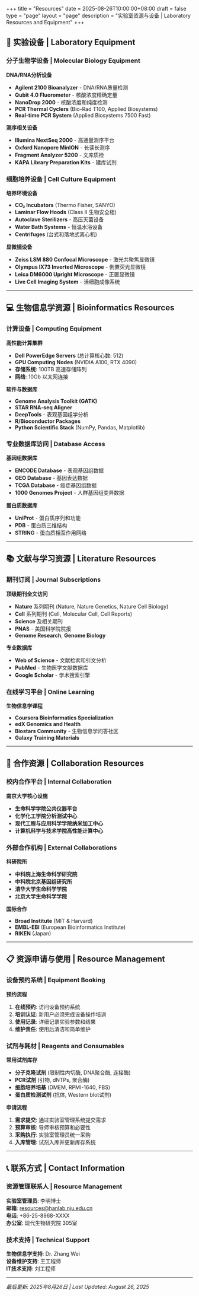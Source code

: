 +++
title = "Resources"
date = 2025-08-26T10:00:00+08:00
draft = false
type = "page"
layout = "page"
description = "实验室资源与设备 | Laboratory Resources and Equipment"
+++

## 🧬 实验设备 | Laboratory Equipment

### 分子生物学设备 | Molecular Biology Equipment

**DNA/RNA分析设备**
- **Agilent 2100 Bioanalyzer** - DNA/RNA质量检测
- **Qubit 4.0 Fluorometer** - 核酸浓度精确定量  
- **NanoDrop 2000** - 核酸浓度和纯度检测
- **PCR Thermal Cyclers** (Bio-Rad T100, Applied Biosystems)
- **Real-time PCR System** (Applied Biosystems 7500 Fast)

**测序相关设备**
- **Illumina NextSeq 2000** - 高通量测序平台
- **Oxford Nanopore MinION** - 长读长测序  
- **Fragment Analyzer 5200** - 文库质检
- **KAPA Library Preparation Kits** - 建库试剂

### 细胞培养设备 | Cell Culture Equipment

**培养环境设备**
- **CO₂ Incubators** (Thermo Fisher, SANYO)
- **Laminar Flow Hoods** (Class II 生物安全柜)
- **Autoclave Sterilizers** - 高压灭菌设备
- **Water Bath Systems** - 恒温水浴设备
- **Centrifuges** (台式和落地式离心机)

**显微镜设备**
- **Zeiss LSM 880 Confocal Microscope** - 激光共聚焦显微镜
- **Olympus IX73 Inverted Microscope** - 倒置荧光显微镜
- **Leica DM6000 Upright Microscope** - 正置显微镜
- **Live Cell Imaging System** - 活细胞成像系统

---

## 💻 生物信息学资源 | Bioinformatics Resources

### 计算设备 | Computing Equipment

**高性能计算集群**
- **Dell PowerEdge Servers** (总计算核心数: 512)
- **GPU Computing Nodes** (NVIDIA A100, RTX 4090)
- **存储系统**: 100TB 高速存储阵列
- **网络**: 10Gb 以太网连接

**软件与数据库**
- **Genome Analysis Toolkit (GATK)**
- **STAR RNA-seq Aligner**
- **DeepTools** - 表观基因组学分析
- **R/Bioconductor Packages**
- **Python Scientific Stack** (NumPy, Pandas, Matplotlib)

### 专业数据库访问 | Database Access

**基因组数据库**
- **ENCODE Database** - 表观基因组数据
- **GEO Database** - 基因表达数据
- **TCGA Database** - 癌症基因组数据
- **1000 Genomes Project** - 人群基因组变异数据

**蛋白质数据库**
- **UniProt** - 蛋白质序列和功能
- **PDB** - 蛋白质三维结构
- **STRING** - 蛋白质相互作用网络

---

## 📚 文献与学习资源 | Literature Resources

### 期刊订阅 | Journal Subscriptions

**顶级期刊全文访问**
- **Nature** 系列期刊 (Nature, Nature Genetics, Nature Cell Biology)
- **Cell** 系列期刊 (Cell, Molecular Cell, Cell Reports)
- **Science** 及相关期刊
- **PNAS** - 美国科学院院报
- **Genome Research**, **Genome Biology**

**专业数据库**
- **Web of Science** - 文献检索和引文分析
- **PubMed** - 生物医学文献数据库
- **Google Scholar** - 学术搜索引擎

### 在线学习平台 | Online Learning

**生物信息学课程**
- **Coursera Bioinformatics Specialization**
- **edX Genomics and Health**
- **Biostars Community** - 生物信息学问答社区
- **Galaxy Training Materials**

---

## 🤝 合作资源 | Collaboration Resources

### 校内合作平台 | Internal Collaboration

**南京大学核心设施**
- **生命科学学院公共仪器平台**
- **化学化工学院分析测试中心**
- **现代工程与应用科学学院纳米加工中心**
- **计算机科学与技术学院高性能计算中心**

### 外部合作机构 | External Collaborations

**科研院所**
- **中科院上海生命科学研究院**
- **中科院北京基因组研究所**
- **清华大学生命科学学院**
- **北京大学生命科学学院**

**国际合作**
- **Broad Institute** (MIT & Harvard)
- **EMBL-EBI** (European Bioinformatics Institute)
- **RIKEN** (Japan)

---

## 📋 资源申请与使用 | Resource Management

### 设备预约系统 | Equipment Booking

**预约流程**
1. **在线预约**: 访问设备预约系统
2. **培训认证**: 新用户必须完成设备操作培训  
3. **使用记录**: 详细记录实验参数和结果
4. **维护责任**: 使用后清洁和简单维护

### 试剂与耗材 | Reagents and Consumables

**常用试剂库存**
- **分子克隆试剂** (限制性内切酶, DNA聚合酶, 连接酶)
- **PCR试剂** (引物, dNTPs, 聚合酶)
- **细胞培养培基** (DMEM, RPMI-1640, FBS)
- **蛋白质检测试剂** (抗体, Western blot试剂)

**申请流程**
1. **需求提交**: 通过实验室管理系统提交需求
2. **预算审核**: 导师审核预算和必要性
3. **采购执行**: 实验室管理员统一采购
4. **入库管理**: 试剂入库并更新库存系统

---

## 📞 联系方式 | Contact Information

### 资源管理联系人 | Resource Management

**实验室管理员**: 李明博士  
**邮箱**: resources@hanlab.nju.edu.cn  
**电话**: +86-25-8968-XXXX  
**办公室**: 现代生物研究院 305室

### 技术支持 | Technical Support

**生物信息学支持**: Dr. Zhang Wei  
**设备维护支持**: 王工程师  
**IT技术支持**: 刘工程师

---

*最后更新: 2025年8月26日 | Last Updated: August 26, 2025*